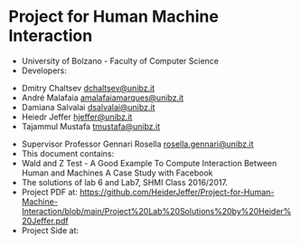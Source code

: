 # Project for Human Machine Interaction
* University of Bolzano - Faculty of Computer Science
* Developers:
- Dmitry Chaltsev dchaltsev@unibz.it 
- André Malafaia amalafaiamarques@unibz.it
- Damiana Salvalai dsalvalai@unibz.it
- Heiedr Jeffer hjeffer@unibz.it
- Tajammul Mustafa tmustafa@unibz.it

* Supervisor Professor Gennari Rosella rosella.gennari@unibz.it
* This document contains:
* Wald and Z Test - A Good Example To Compute Interaction Between Human and Machines A Case Study with Facebook
* The solutions of lab 6 and Lab7, SHMI Class 2016/2017.
* Project PDF at: https://github.com/HeiderJeffer/Project-for-Human-Machine-Interaction/blob/main/Project%20Lab%20Solutions%20by%20Heider%20Jeffer.pdf
* Project Side at:

